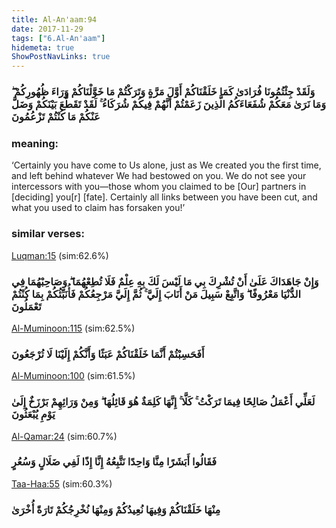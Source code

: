 ```yaml
---
title: Al-An'aam:94
date: 2017-11-29
tags: ["6.Al-An'aam"]
hidemeta: true 
ShowPostNavLinks: true 
---
```

### وَلَقَدْ جِئْتُمُونَا فُرَادَىٰ كَمَا خَلَقْنَاكُمْ أَوَّلَ مَرَّةٍ وَتَرَكْتُمْ مَا خَوَّلْنَاكُمْ وَرَاءَ ظُهُورِكُمْ ۖ وَمَا نَرَىٰ مَعَكُمْ شُفَعَاءَكُمُ الَّذِينَ زَعَمْتُمْ أَنَّهُمْ فِيكُمْ شُرَكَاءُ ۚ لَقَدْ تَقَطَّعَ بَيْنَكُمْ وَضَلَّ عَنْكُمْ مَا كُنْتُمْ تَزْعُمُونَ
### meaning: 
‘Certainly you have come to Us alone, just as We created you the first time, and left behind whatever We had bestowed on you. We do not see your intercessors with you—those whom you claimed to be [Our] partners in [deciding] you[r] [fate]. Certainly all links between you have been cut, and what you used to claim has forsaken you!’
### similar verses: 

[Luqman:15](/31/15) (sim:62.6%)

### وَإِنْ جَاهَدَاكَ عَلَىٰ أَنْ تُشْرِكَ بِي مَا لَيْسَ لَكَ بِهِ عِلْمٌ فَلَا تُطِعْهُمَا ۖ وَصَاحِبْهُمَا فِي الدُّنْيَا مَعْرُوفًا ۖ وَاتَّبِعْ سَبِيلَ مَنْ أَنَابَ إِلَيَّ ۚ ثُمَّ إِلَيَّ مَرْجِعُكُمْ فَأُنَبِّئُكُمْ بِمَا كُنْتُمْ تَعْمَلُونَ

[Al-Muminoon:115](/23/115) (sim:62.5%)

### أَفَحَسِبْتُمْ أَنَّمَا خَلَقْنَاكُمْ عَبَثًا وَأَنَّكُمْ إِلَيْنَا لَا تُرْجَعُونَ

[Al-Muminoon:100](/23/100) (sim:61.5%)

### لَعَلِّي أَعْمَلُ صَالِحًا فِيمَا تَرَكْتُ ۚ كَلَّا ۚ إِنَّهَا كَلِمَةٌ هُوَ قَائِلُهَا ۖ وَمِنْ وَرَائِهِمْ بَرْزَخٌ إِلَىٰ يَوْمِ يُبْعَثُونَ

[Al-Qamar:24](/54/24) (sim:60.7%)

### فَقَالُوا أَبَشَرًا مِنَّا وَاحِدًا نَتَّبِعُهُ إِنَّا إِذًا لَفِي ضَلَالٍ وَسُعُرٍ

[Taa-Haa:55](/20/55) (sim:60.3%)

### مِنْهَا خَلَقْنَاكُمْ وَفِيهَا نُعِيدُكُمْ وَمِنْهَا نُخْرِجُكُمْ تَارَةً أُخْرَىٰ
